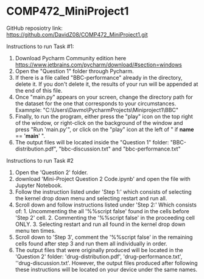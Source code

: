 # COMP472_MiniProject1
GitHub reposiotry link: https://github.com/DavidZ08/COMP472_MiniProject1.git

Instructions to run Task #1:
1. Download Pycharm Community edition here https://www.jetbrains.com/pycharm/download/#section=windows
2. Open the "Question 1" folder through Pycharm.
3. If there is a file called "BBC-performance" already in the directory, delete it. If you don't delete it, the results of your run will be appended at the end of this file.
4. Once "main.py" appears on your screen, change the directory path for the dataset for the one that corresponds to your circumstances. Examnple: "C:\\Users\\Davmo\\PycharmProjects\\Miniproject1\\BBC"
5. Finally, to run the program, either press the "play" icon on the top right of the window, or right-click on the background of the window and press "Run 'main.py'", or
click on the "play" icon at the left of " if __name__ == '__main__' ".
6. The output files will be located inside the "Question 1" folder: "BBC-distribution.pdf", "bbc-discussion.txt" and "bbc-performance.txt"


Instructions to run Task #2
1. Open the 'Question 2' folder.
2. download 'Mini-Project Question 2 Code.ipynb' and open the file with Jupyter Notebook.
3. Follow the instruction listed under 'Step 1:' which consists of selecting the kernel drop down menu and selecting restart and run all.
4. Scroll down and follow instructions listed under 'Step 2:' Which consists of:
        1. Uncommenting the all '%%script false' found in the cells before 'Step 2' cell. 
        2. Commenting the '%%script false' in the proceeding cell ONLY.
        3. Selecting restart and run all found in the kernel drop down menu ten times.
5. Scroll down to 'Step 3', comment the '%%script false' in the remaining cells found after step 3 and run them all individually in order.
6. The output files that were originally produced will be located in the 'Question 2' folder: 'drug-distribution.pdf', 'drug-performance.txt', ''drug-discussion.txt'. However, the output files produced after following these instructions will be located on your device under the same names.         
